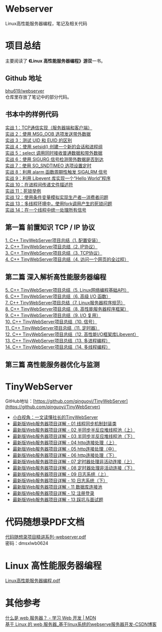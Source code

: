 # Webserver
Linux高性能服务器编程，笔记及相关代码

# 项目总结
主要阅读了 **《Linux 高性能服务器编程》游双**一书。
## Github 地址
[bhu619/webserver](https://github.com/bhu619/webserver)<br />仓库里存放了笔记中的部分代码。
## 书本中的样例代码
[实战 1：TCP通信实现（服务器端和客户端）](https://www.yuque.com/u39624144/zvaea9/xsil4chqwb5qqc0h#p2OYs)<br />
[实战 2：使用 MSG_OOB 选项发送带外数据](https://www.yuque.com/u39624144/zvaea9/xsil4chqwb5qqc0h#rvyoz)<br />
[实战 3：测试 UID 和 EUID 的区别](https://www.yuque.com/u39624144/zvaea9/uykylirmss5wl757#euBnM)<br />
[实战 4：使用 setsid() 创建一个新的会话和进程组](https://www.yuque.com/u39624144/zvaea9/uykylirmss5wl757#a1Hsx)<br />
[实战 5：select 调用同时接收普通数据和带外数据](https://www.yuque.com/u39624144/zvaea9/ypvqw1ip7m8g06iw#Higr8)<br />
[实战 6：使用 SIGURG 信号检测带外数据是否到达](https://www.yuque.com/u39624144/zvaea9/lmeph1l89eka5260#iDHr9)<br />
[实战 7：使用 SO_SNDTIMEO 选项设置定时](https://www.yuque.com/u39624144/zvaea9/yp17h7vn7pyqeg8u#yGpN7)<br />
[实战 8：利用 alarm 函数周期性触发 SIGALRM 信号](https://www.yuque.com/u39624144/zvaea9/yp17h7vn7pyqeg8u#mQQlT)<br />
[实战 9：利用 Libevent 库实现一个“Hello World”程序](https://www.yuque.com/u39624144/zvaea9/bn1zz8726fc80b0g#mo5Ik)<br />
[实战 10：在进程间传递文件描述符](https://www.yuque.com/u39624144/zvaea9/uqu0tqep71gn5x5n#t0560)<br />
[实战 11：死锁举例](https://www.yuque.com/u39624144/zvaea9/gc463q2ptu28gzpc#zI94q)<br />
[实战 12：使用条件变量模拟实现生产者—消费者问题](https://www.yuque.com/u39624144/zvaea9/gc463q2ptu28gzpc#h3K6i)<br />
[实战 13：多线程环境中，使用fork调用产生的死锁问题](https://www.yuque.com/u39624144/zvaea9/gc463q2ptu28gzpc#AR15e)<br />
[实战 14：在一个线程中统一处理所有信号](https://www.yuque.com/u39624144/zvaea9/gc463q2ptu28gzpc#HA174)
## 第一篇 前置知识 TCP / IP 协议
[1. C++ TinyWebServer项目总结（1. 配置安装）](https://www.yuque.com/u39624144/zvaea9/cbr8n7reuf3rgw58?view=doc_embed)<br />
[2. C++ TinyWebServer项目总结（2. IP协议）](https://www.yuque.com/u39624144/zvaea9/ufa1lv48std8gahd?view=doc_embed)<br />
[3. C++ TinyWebServer项目总结（3. TCP协议）](https://www.yuque.com/u39624144/zvaea9/xbfffzg2tl63cqda?view=doc_embed)<br />
[4. C++ TinyWebServer项目总结（4. 访问一个网页的全过程）](https://www.yuque.com/u39624144/zvaea9/kk0kn0i6bcd2iqq0?view=doc_embed)
## 第二篇 深入解析高性能服务器编程
[5. C++ TinyWebServer项目总结（5. Linux网络编程基础API）](https://www.yuque.com/u39624144/zvaea9/xsil4chqwb5qqc0h?view=doc_embed)<br />
[6. C++ TinyWebServer项目总结（6. 高级 I/O 函数）](https://www.yuque.com/u39624144/zvaea9/coklc3naf35zmiqs?view=doc_embed)<br />
[7. C++ TinyWebServer项目总结（7. Linux服务器程序规范）](https://www.yuque.com/u39624144/zvaea9/uykylirmss5wl757?view=doc_embed)<br />
[8. C++ TinyWebServer项目总结（8. 高性能服务器程序框架）](https://www.yuque.com/u39624144/zvaea9/ocl1e8vzzdes4zgn?view=doc_embed)<br />
[9. C++ TinyWebServer项目总结（9. I/O 复用）](https://www.yuque.com/u39624144/zvaea9/ypvqw1ip7m8g06iw?view=doc_embed)<br />
[10. C++ TinyWebServer项目总结（10. 信号）](https://www.yuque.com/u39624144/zvaea9/lmeph1l89eka5260?view=doc_embed)<br />
[11. C++ TinyWebServer项目总结（11. 定时器）](https://www.yuque.com/u39624144/zvaea9/yp17h7vn7pyqeg8u?view=doc_embed)<br />
[12. C++ TinyWebServer项目总结（12. 高性能I/O框架库Libevent）](https://www.yuque.com/u39624144/zvaea9/bn1zz8726fc80b0g?view=doc_embed)<br />
[13. C++ TinyWebServer项目总结（13. 多进程编程）](https://www.yuque.com/u39624144/zvaea9/uqu0tqep71gn5x5n?view=doc_embed)<br />
[14. C++ TinyWebServer项目总结（14. 多线程编程）](https://www.yuque.com/u39624144/zvaea9/gc463q2ptu28gzpc?view=doc_embed)
## 第三篇 高性能服务器优化与监测

# TinyWebServer
GitHub地址：[https://github.com/qinguoyi/TinyWebServer](https://github.com/qinguoyi/TinyWebServer)

- [小白视角：一文读懂社长的TinyWebServer](https://huixxi.github.io/2020/06/02/%E5%B0%8F%E7%99%BD%E8%A7%86%E8%A7%92%EF%BC%9A%E4%B8%80%E6%96%87%E8%AF%BB%E6%87%82%E7%A4%BE%E9%95%BF%E7%9A%84TinyWebServer/#more)
- [最新版Web服务器项目详解 - 01 线程同步机制封装类](https://mp.weixin.qq.com/s?__biz=MzAxNzU2MzcwMw==&mid=2649274278&idx=3&sn=5840ff698e3f963c7855d702e842ec47&chksm=83ffbefeb48837e86fed9754986bca6db364a6fe2e2923549a378e8e5dec6e3cf732cdb198e2&scene=0&xtrack=1#rd)
- [最新版Web服务器项目详解 - 02 半同步半反应堆线程池（上）](https://mp.weixin.qq.com/s?__biz=MzAxNzU2MzcwMw==&mid=2649274278&idx=4&sn=caa323faf0c51d882453c0e0c6a62282&chksm=83ffbefeb48837e841a6dbff292217475d9075e91cbe14042ad6e55b87437dcd01e6d9219e7d&scene=0&xtrack=1#rd)
- [最新版Web服务器项目详解 - 03 半同步半反应堆线程池（下）](https://mp.weixin.qq.com/s/PB8vMwi8sB4Jw3WzAKpWOQ)
- [最新版Web服务器项目详解 - 04 http连接处理（上）](https://mp.weixin.qq.com/s/BfnNl-3jc_x5WPrWEJGdzQ)
- [最新版Web服务器项目详解 - 05 http连接处理（中）](https://mp.weixin.qq.com/s/wAQHU-QZiRt1VACMZZjNlw)
- [最新版Web服务器项目详解 - 06 http连接处理（下）](https://mp.weixin.qq.com/s/451xNaSFHxcxfKlPBV3OCg)
- [最新版Web服务器项目详解 - 07 定时器处理非活动连接（上）](https://mp.weixin.qq.com/s/mmXLqh_NywhBXJvI45hchA)
- [最新版Web服务器项目详解 - 08 定时器处理非活动连接（下）](https://mp.weixin.qq.com/s/fb_OUnlV1SGuOUdrGrzVgg)
- [最新版Web服务器项目详解 - 09 日志系统（上）](https://mp.weixin.qq.com/s/IWAlPzVDkR2ZRI5iirEfCg)
- [最新版Web服务器项目详解 - 10 日志系统（下）](https://mp.weixin.qq.com/s/f-ujwFyCe1LZa3EB561ehA)
- [最新版Web服务器项目详解 - 11 数据库连接池](https://mp.weixin.qq.com/s?__biz=MzAxNzU2MzcwMw==&mid=2649274326&idx=1&sn=5af78e2bf6552c46ae9ab2aa22faf839&chksm=83ffbe8eb4883798c3abb82ddd124c8100a39ef41ab8d04abe42d344067d5e1ac1b0cac9d9a3&token=1450918099&lang=zh_CN#rd)
- [最新版Web服务器项目详解 - 12 注册登录](https://mp.weixin.qq.com/s?__biz=MzAxNzU2MzcwMw==&mid=2649274431&idx=4&sn=7595a70f06a79cb7abaebcd939e0cbee&chksm=83ffb167b4883871ce110aeb23e04acf835ef41016517247263a2c3ab6f8e615607858127ea6&token=1686112912&lang=zh_CN#rd)
- [最新版Web服务器项目详解 - 13 踩坑与面试题](https://mp.weixin.qq.com/s?__biz=MzAxNzU2MzcwMw==&mid=2649274431&idx=1&sn=2dd28c92f5d9704a57c001a3d2630b69&chksm=83ffb167b48838715810b27b8f8b9a576023ee5c08a8e5d91df5baf396732de51268d1bf2a4e&token=1686112912&lang=zh_CN#rd)
# 代码随想录PDF文档
[代码随想录项目精讲系列-webserver.pdf](https://www.yuque.com/attachments/yuque/0/2024/pdf/40997209/1720596301277-75d1fb45-ecdf-4998-8c0c-e113aa6fba40.pdf?_lake_card=%7B%22src%22%3A%22https%3A%2F%2Fwww.yuque.com%2Fattachments%2Fyuque%2F0%2F2024%2Fpdf%2F40997209%2F1720596301277-75d1fb45-ecdf-4998-8c0c-e113aa6fba40.pdf%22%2C%22name%22%3A%22%E4%BB%A3%E7%A0%81%E9%9A%8F%E6%83%B3%E5%BD%95%E9%A1%B9%E7%9B%AE%E7%B2%BE%E8%AE%B2%E7%B3%BB%E5%88%97-webserver.pdf%22%2C%22size%22%3A4161803%2C%22ext%22%3A%22pdf%22%2C%22source%22%3A%22%22%2C%22status%22%3A%22done%22%2C%22download%22%3Atrue%2C%22taskId%22%3A%22ua0643a9e-af55-4bff-b5b1-e545ebf9895%22%2C%22taskType%22%3A%22upload%22%2C%22type%22%3A%22application%2Fpdf%22%2C%22__spacing%22%3A%22both%22%2C%22mode%22%3A%22title%22%2C%22id%22%3A%22ud2fef034%22%2C%22margin%22%3A%7B%22top%22%3Atrue%2C%22bottom%22%3Atrue%7D%2C%22card%22%3A%22file%22%7D)<br />密码：dmsxlwb0624
# Linux 高性能服务器编程
[Linux高性能服务器编程.pdf](https://www.yuque.com/attachments/yuque/0/2024/pdf/40997209/1724151873130-23d63211-4809-40ed-abb9-03a6b8441507.pdf?_lake_card=%7B%22src%22%3A%22https%3A%2F%2Fwww.yuque.com%2Fattachments%2Fyuque%2F0%2F2024%2Fpdf%2F40997209%2F1724151873130-23d63211-4809-40ed-abb9-03a6b8441507.pdf%22%2C%22name%22%3A%22Linux%E9%AB%98%E6%80%A7%E8%83%BD%E6%9C%8D%E5%8A%A1%E5%99%A8%E7%BC%96%E7%A8%8B.pdf%22%2C%22size%22%3A34037912%2C%22ext%22%3A%22pdf%22%2C%22source%22%3A%22%22%2C%22status%22%3A%22done%22%2C%22download%22%3Atrue%2C%22taskId%22%3A%22ub10bcc41-fb43-47a3-b806-ba5054bc449%22%2C%22taskType%22%3A%22upload%22%2C%22type%22%3A%22application%2Fpdf%22%2C%22__spacing%22%3A%22both%22%2C%22mode%22%3A%22title%22%2C%22id%22%3A%22uef4188be%22%2C%22margin%22%3A%7B%22top%22%3Atrue%2C%22bottom%22%3Atrue%7D%2C%22card%22%3A%22file%22%7D)
# 其他参考
[什么是 web 服务器？ - 学习 Web 开发 | MDN](https://developer.mozilla.org/zh-CN/docs/Learn/Common_questions/Web_mechanics/What_is_a_web_server)<br />[基于 Linux 的 web 服务器_基于linux系统的webserve服务器开发-CSDN博客](https://blog.csdn.net/qq_42370809/article/details/126753879)
